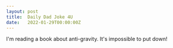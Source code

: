 ```yaml
---
layout: post
title:  Daily Dad Joke 4U
date:   2022-01-29T00:00:00Z
---
```

I'm reading a book about anti-gravity. It's impossible to put down!
